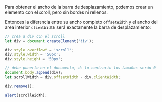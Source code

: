 Para obtener el ancho de la barra de desplazamiento, podemos crear un elemento con el scroll, pero sin bordes ni rellenos. 

Entonces la diferencia entre su ancho completo `offsetWidth` y el ancho del area interior `clientWidth` será exactamente la barra de desplazamiento:

```js run
// crea a div con el scroll
let div = document.createElement('div');

div.style.overflowY = 'scroll';
div.style.width = '50px';
div.style.height = '50px';

// debe ponerlo en el documento, de lo contrario los tamaños serán 0
document.body.append(div);
let scrollWidth = div.offsetWidth - div.clientWidth;

div.remove();

alert(scrollWidth);
```
